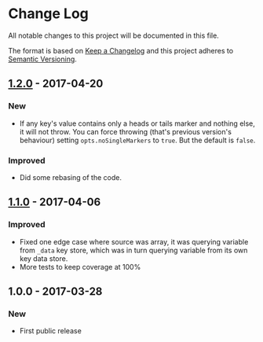 # Change Log
All notable changes to this project will be documented in this file.

The format is based on [Keep a Changelog](http://keepachangelog.com/)
and this project adheres to [Semantic Versioning](http://semver.org/).

## [1.2.0] - 2017-04-20
### New
- If any key's value contains only a heads or tails marker and nothing else, it will not throw. You can force throwing (that's previous version's behaviour) setting `opts.noSingleMarkers` to `true`. But the default is `false`.
### Improved
- Did some rebasing of the code.

## [1.1.0] - 2017-04-06
### Improved
- Fixed one edge case where source was array, it was querying variable from `_data` key store, which was in turn querying variable from its own key data store.
- More tests to keep coverage at 100%

## 1.0.0 - 2017-03-28
### New
- First public release

[1.1.0]: https://github.com/code-and-send/json-variables/compare/v1.0.1...v1.1.0
[1.2.0]: https://github.com/code-and-send/json-variables/compare/v1.1.0...v1.2.0
